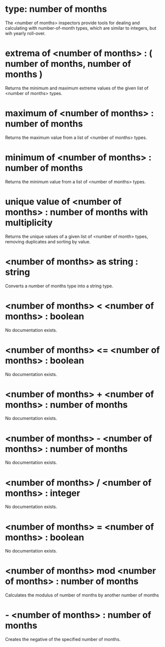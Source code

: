 # type: number of months

The &lt;number of months&gt; inspectors provide tools for dealing and calculating with number-of-month types, which are similar to integers, but wih yearly roll-over.

# extrema of &lt;number of months&gt; : ( number of months, number of months )

Returns the minimum and maximum extreme values of the given list of &lt;number of months&gt; types.

# maximum of &lt;number of months&gt; : number of months

Returns the maximum value from a list of &lt;number of months&gt; types.

# minimum of &lt;number of months&gt; : number of months

Returns the minimum value from a list of &lt;number of months&gt; types.

# unique value of &lt;number of months&gt; : number of months with multiplicity

Returns the unique values of a given list of &lt;number of month&gt; types, removing duplicates and sorting by value.

# &lt;number of months&gt; as string : string

Converts a number of months type into a string type.

# &lt;number of months&gt; &lt; &lt;number of months&gt; : boolean

No documentation exists.

# &lt;number of months&gt; &lt;= &lt;number of months&gt; : boolean

No documentation exists.

# &lt;number of months&gt; + &lt;number of months&gt; : number of months

No documentation exists.

# &lt;number of months&gt; - &lt;number of months&gt; : number of months

No documentation exists.

# &lt;number of months&gt; / &lt;number of months&gt; : integer

No documentation exists.

# &lt;number of months&gt; = &lt;number of months&gt; : boolean

No documentation exists.

# &lt;number of months&gt; mod &lt;number of months&gt; : number of months

Calculates the modulus of number of months by another number of months

# - &lt;number of months&gt; : number of months

Creates the negative of the specified number of months.
